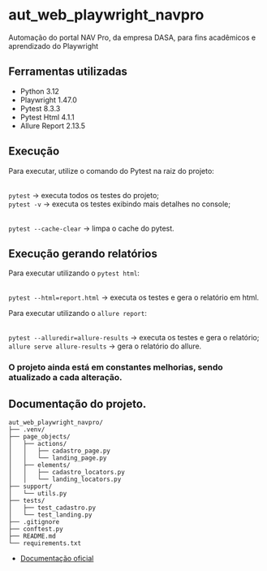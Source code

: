 # aut_web_playwright_navpro

<p>Automação do portal NAV Pro, da empresa DASA, para fins acadêmicos e aprendizado do Playwright</p>

## Ferramentas utilizadas

- Python 3.12
- Playwright 1.47.0
- Pytest 8.3.3
- Pytest Html 4.1.1
- Allure Report 2.13.5

## Execução
Para executar, utilize o comando do Pytest na raiz do projeto:

<br>`pytest` -> executa todos os testes do projeto;
<br>`pytest -v` -> executa os testes exibindo mais detalhes no console;

<br>`pytest --cache-clear` -> limpa o cache do pytest.

## Execução gerando relatórios
Para executar utilizando o `pytest html`:

<br>`pytest --html=report.html` -> executa os testes e gera o relatório em html.

Para executar utilizando o `allure report`:

<br>`pytest --alluredir=allure-results` -> executa os testes e gera o relatório;
<br>`allure serve allure-results` -> gera o relatório do allure.


### O projeto ainda está em constantes melhorias, sendo atualizado a cada alteração.


## Documentação do projeto.
````
aut_web_playwright_navpro/
├── .venv/
├── page_objects/
│   ├── actions/
│   │   ├── cadastro_page.py
│   │   └── landing_page.py
│   ├── elements/
│   │   ├── cadastro_locators.py
│   │   └── landing_locators.py
├── support/
│   └── utils.py
├── tests/
│   ├── test_cadastro.py
│   └── test_landing.py
├── .gitignore
├── conftest.py
├── README.md
└── requirements.txt
````

- [Documentação oficial](https://playwright.dev/python/)